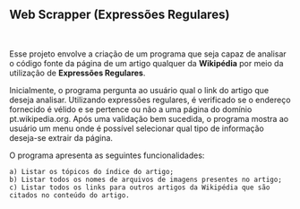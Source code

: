 ## Web Scrapper (Expressões Regulares)
</br>

Esse projeto envolve a criação de um programa que seja capaz de analisar o código fonte da página de um
artigo qualquer da **Wikipédia** por meio da utilização de **Expressões Regulares**.

Inicialmente, o programa pergunta ao usuário qual o link do artigo que deseja analisar. Utilizando expressões regulares, é verificado se o endereço fornecido é vélido e se pertence ou não a uma página do domínio pt.wikipedia.org. Após uma validação bem sucedida, o programa mostra ao usuário um menu onde é possível selecionar qual tipo de informação deseja-se extrair da página.

O programa apresenta as seguintes funcionalidades:

    a) Listar os tópicos do índice do artigo;
    b) Listar todos os nomes de arquivos de imagens presentes no artigo;
    c) Listar todos os links para outros artigos da Wikipédia que são citados no conteúdo do artigo.